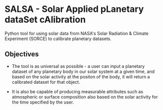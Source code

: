 # SALSA - Solar Applied pLanetary dataSet cAlibration
Python tool for using solar data from NASA's Solar Radiation & Climate Experiment (SORCE) to calibrate planetary datasets.

## Objectives
* The tool is as universal as possible - a user can input a planetary dataset of any planetary body in our solar system at a given time, and based on the solar activity at the positon of the body, it will return a calibrated dataset for that object.

* It is also be capable of producing measurable attributes such as atmospheric or surface composition also based on the solar activity for the time specified by the user. 

